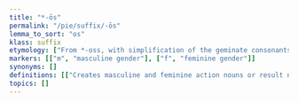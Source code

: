 ```yaml
---
title: "*-ōs"
permalink: "/pie/suffix/-ōs"
lemma_to_sort: "os"
klass: suffix
etymology: ["From *-oss, with simplification of the geminate consonants and compensatory lengthening, from neuter s-stem *-os with nominative *-s."]
markers: [["m", "masculine gender"], ["f", "feminine gender"]]
synonyms: []
definitions: [["Creates masculine and feminine action nouns or result nouns from verbs."]]
topics: []
---
```

